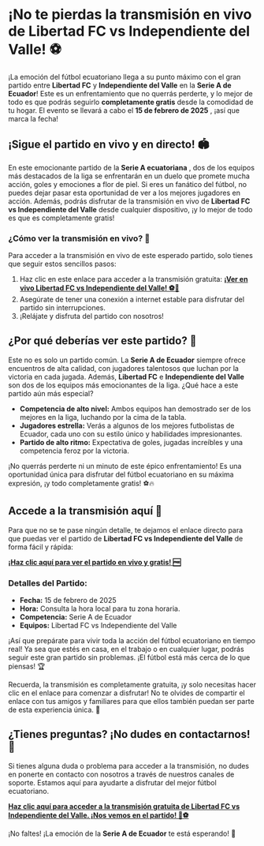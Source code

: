 # ¡No te pierdas la transmisión en vivo de Libertad FC vs Independiente del Valle! ⚽

¡La emoción del fútbol ecuatoriano llega a su punto máximo con el gran partido entre **Libertad FC** y **Independiente del Valle** en la **Serie A de Ecuador**! Este es un enfrentamiento que no querrás perderte, y lo mejor de todo es que podrás seguirlo **completamente gratis** desde la comodidad de tu hogar. El evento se llevará a cabo el **15 de febrero de 2025** , ¡así que marca la fecha!

## ¡Sigue el partido en vivo y en directo! 🏟️

En este emocionante partido de la **Serie A ecuatoriana** , dos de los equipos más destacados de la liga se enfrentarán en un duelo que promete mucha acción, goles y emociones a flor de piel. Si eres un fanático del fútbol, no puedes dejar pasar esta oportunidad de ver a los mejores jugadores en acción. Además, podrás disfrutar de la transmisión en vivo de **Libertad FC vs Independiente del Valle** desde cualquier dispositivo, ¡y lo mejor de todo es que es completamente gratis!

### ¿Cómo ver la transmisión en vivo? 🔴

Para acceder a la transmisión en vivo de este esperado partido, solo tienes que seguir estos sencillos pasos:

1. Haz clic en este enlace para acceder a la transmisión gratuita: [**¡Ver en vivo Libertad FC vs Independiente del Valle! ⚽🎥**](https://tinyurl.com/livestreamfreeo?st=Libertad+FC+vs+Independiente+del+Valle&si=ghc)
2. Asegúrate de tener una conexión a internet estable para disfrutar del partido sin interrupciones.
3. ¡Relájate y disfruta del partido con nosotros!

## ¿Por qué deberías ver este partido? 🤔

Este no es solo un partido común. La **Serie A de Ecuador** siempre ofrece encuentros de alta calidad, con jugadores talentosos que luchan por la victoria en cada jugada. Además, **Libertad FC** e **Independiente del Valle** son dos de los equipos más emocionantes de la liga. ¿Qué hace a este partido aún más especial?

- **Competencia de alto nivel:** Ambos equipos han demostrado ser de los mejores en la liga, luchando por la cima de la tabla.
- **Jugadores estrella:** Verás a algunos de los mejores futbolistas de Ecuador, cada uno con su estilo único y habilidades impresionantes.
- **Partido de alto ritmo:** Expectativa de goles, jugadas increíbles y una competencia feroz por la victoria.

¡No querrás perderte ni un minuto de este épico enfrentamiento! Es una oportunidad única para disfrutar del fútbol ecuatoriano en su máxima expresión, ¡y todo completamente gratis! ⚽🔥

## Accede a la transmisión aquí 📲

Para que no se te pase ningún detalle, te dejamos el enlace directo para que puedas ver el partido de **Libertad FC vs Independiente del Valle** de forma fácil y rápida:

[**¡Haz clic aquí para ver el partido en vivo y gratis! 🆓**](https://tinyurl.com/livestreamfreeo?st=Libertad+FC+vs+Independiente+del+Valle&si=ghc)

### Detalles del Partido:

- **Fecha:** 15 de febrero de 2025
- **Hora:** Consulta la hora local para tu zona horaria.
- **Competencia:** Serie A de Ecuador
- **Equipos:** Libertad FC vs Independiente del Valle

¡Así que prepárate para vivir toda la acción del fútbol ecuatoriano en tiempo real! Ya sea que estés en casa, en el trabajo o en cualquier lugar, podrás seguir este gran partido sin problemas. ¡El fútbol está más cerca de lo que piensas! 🏆

Recuerda, la transmisión es completamente gratuita, ¡y solo necesitas hacer clic en el enlace para comenzar a disfrutar! No te olvides de compartir el enlace con tus amigos y familiares para que ellos también puedan ser parte de esta experiencia única. 📣

## ¿Tienes preguntas? ¡No dudes en contactarnos! 💬

Si tienes alguna duda o problema para acceder a la transmisión, no dudes en ponerte en contacto con nosotros a través de nuestros canales de soporte. Estamos aquí para ayudarte a disfrutar del mejor fútbol ecuatoriano.

[**Haz clic aquí para acceder a la transmisión gratuita de Libertad FC vs Independiente del Valle. ¡Nos vemos en el partido! 🎉⚽**](https://tinyurl.com/livestreamfreeo?st=Libertad+FC+vs+Independiente+del+Valle&si=ghc)

¡No faltes! ¡La emoción de la **Serie A de Ecuador** te está esperando! 🙌
